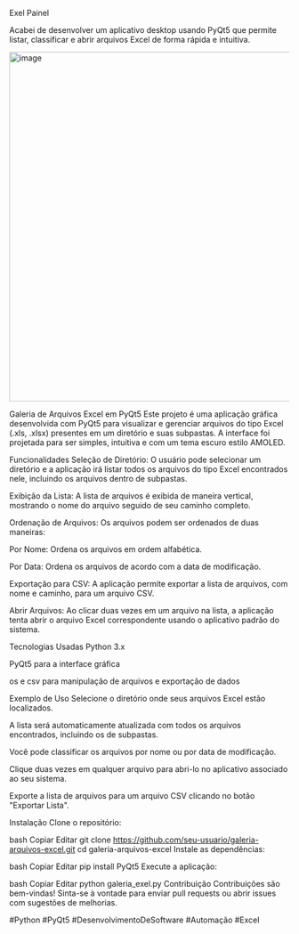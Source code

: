 Exel Painel

Acabei de desenvolver um aplicativo desktop usando PyQt5 que permite listar, classificar e abrir arquivos Excel de forma rápida e intuitiva. 

<img width="799" height="628" alt="image" src="https://github.com/user-attachments/assets/a4c115eb-86c1-4ac1-be49-68a8d4a07466" />

Galeria de Arquivos Excel em PyQt5
Este projeto é uma aplicação gráfica desenvolvida com PyQt5 para visualizar e gerenciar arquivos do tipo Excel (.xls, .xlsx) presentes em um diretório e suas subpastas. A interface foi projetada para ser simples, intuitiva e com um tema escuro estilo AMOLED.

Funcionalidades
Seleção de Diretório:
O usuário pode selecionar um diretório e a aplicação irá listar todos os arquivos do tipo Excel encontrados nele, incluindo os arquivos dentro de subpastas.

Exibição da Lista:
A lista de arquivos é exibida de maneira vertical, mostrando o nome do arquivo seguido de seu caminho completo.

Ordenação de Arquivos:
Os arquivos podem ser ordenados de duas maneiras:

Por Nome: Ordena os arquivos em ordem alfabética.

Por Data: Ordena os arquivos de acordo com a data de modificação.

Exportação para CSV:
A aplicação permite exportar a lista de arquivos, com nome e caminho, para um arquivo CSV.

Abrir Arquivos:
Ao clicar duas vezes em um arquivo na lista, a aplicação tenta abrir o arquivo Excel correspondente usando o aplicativo padrão do sistema.

Tecnologias Usadas
Python 3.x

PyQt5 para a interface gráfica

os e csv para manipulação de arquivos e exportação de dados

Exemplo de Uso
Selecione o diretório onde seus arquivos Excel estão localizados.

A lista será automaticamente atualizada com todos os arquivos encontrados, incluindo os de subpastas.

Você pode classificar os arquivos por nome ou por data de modificação.

Clique duas vezes em qualquer arquivo para abri-lo no aplicativo associado ao seu sistema.

Exporte a lista de arquivos para um arquivo CSV clicando no botão "Exportar Lista".

Instalação
Clone o repositório:

bash
Copiar
Editar
git clone https://github.com/seu-usuario/galeria-arquivos-excel.git
cd galeria-arquivos-excel
Instale as dependências:

bash
Copiar
Editar
pip install PyQt5
Execute a aplicação:

bash
Copiar
Editar
python galeria_exel.py
Contribuição
Contribuições são bem-vindas! Sinta-se à vontade para enviar pull requests ou abrir issues com sugestões de melhorias.

#Python #PyQt5 #DesenvolvimentoDeSoftware #Automação #Excel
